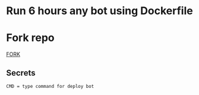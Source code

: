 # Run 6 hours any bot using Dockerfile
# Fork repo
[FORK](https://github.com/rooted-cyber/Deploy-Any_bot/fork)
## Secrets
```
CMD = type command for deploy bot
```
